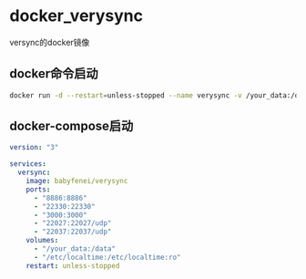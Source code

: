 # docker_verysync
versync的docker镜像

## docker命令启动
```bash
docker run -d --restart=unless-stopped --name verysync -v /your_data:/data -p 8886:8886 -p 3000:3000 -p 22027:22027/udp -p 22037:22037/udp babyfenei/verysync
```

## docker-compose启动
```yml
version: "3"

services:
  versync:
    image: babyfenei/verysync
    ports:
      - "8886:8886"
      - "22330:22330"
      - "3000:3000"
      - "22027:22027/udp"
      - "22037:22037/udp"
    volumes:
      - "/your_data:/data"
      - "/etc/localtime:/etc/localtime:ro"
    restart: unless-stopped
```
